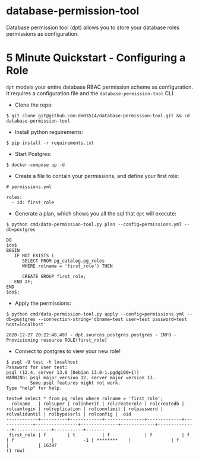 # database-permission-tool

Database permission tool (dpt) allows you to store your database roles permissions as configuration. 

# 5 Minute Quickstart - Configuring a Role

`dpt` models your entire database RBAC permission scheme as configuration. It requires a configuration file and the `database-permission-tool` CLI.

- Clone the repo:

```
$ git clone git@github.com:dm03514/database-permission-tool.git && cd database-permission-tool
```

- Install python requirements:

```
$ pip install -r requirements.txt
```

- Start Postgres:

```
$ docker-compose up -d
```

- Create a file to contain your permissions, and define your first role:

```
# permissions.yml

roles:
  - id: first_role
```

- Generate a plan, which shows you all the sql that `dpt` will execute:

```
$ python cmd/data-permission-tool.py plan --config=permissions.yml --db=postgres

DO
$do$
BEGIN
   IF NOT EXISTS (
      SELECT FROM pg_catalog.pg_roles
      WHERE rolname = 'first_role') THEN

      CREATE GROUP first_role;
   END IF;
END
$do$;
```

- Apply the permissions:

```
$ python cmd/data-permission-tool.py apply --config=permissions.yml --db=postgres --connection-string='dbname=test user=test password=test host=localhost'

2020-12-27 20:22:48,497 - dpt.sources.postgres.postgres - INFO - Provisioning resource ROLE(first_role)
```

- Connect to postgres to view your new role!

```
$ psql -U test -h localhost
Password for user test:
psql (12.4, server 13.0 (Debian 13.0-1.pgdg100+1))
WARNING: psql major version 12, server major version 13.
         Some psql features might not work.
Type "help" for help.

test=# select * from pg_roles where rolname = 'first_role';
  rolname   | rolsuper | rolinherit | rolcreaterole | rolcreatedb | rolcanlogin | rolreplication | rolconnlimit | rolpassword | rolvaliduntil | rolbypassrls | rolconfig |  oid
------------+----------+------------+---------------+-------------+-------------+----------------+--------------+-------------+---------------+--------------+-----------+-------
 first_role | f        | t          | f             | f           | f           | f              |           -1 | ********    |               | f            |           | 16397
(1 row)
```

